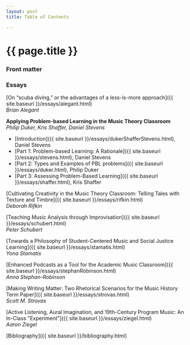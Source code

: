 ```yaml
---
layout: post
title: Table of Contents

---
```


{{ page.title }}
================


### Front matter ###


### Essays ###

[On “scuba diving,” or the advantages of a less-is-more approach]({{ site.baseurl }}/essays/alegant.html)  
*Brian Alegant*

**Applying Problem-based Learning in the Music Theory Classroom**  
*Philip Duker, Kris Shaffer, Daniel Stevens*

- [Introduction]({{ site.baseurl }}/essays/dukerShafferStevens.html), Daniel Stevens  
- [Part 1: Problem-based Learning: A Rationale]({{ site.baseurl }}/essays/stevens.html), Daniel Stevens  
- [Part 2: Types and Examples of PBL problems]({{ site.baseurl }}/essays/duker.html), Philip Duker  
- [Part 3: Assessing Problem-Based Learning]({{ site.baseurl }}/essays/shaffer.html), Kris Shaffer

[Cultivating Creativity in the Music Theory Classroom&#58; Telling Tales with Texture and Timbre]({{ site.baseurl }}/essays/rifkin.html)  
*Deborah Rifkin*

[Teaching Music Analysis through Improvisation]({{ site.baseurl }}/essays/schubert.html)  
*Peter Schubert*

[Towards a Philosophy of Student-Centered Music and Social Justice Learning]({{ site.baseurl }}/essays/stamatis.html)  
*Yona Stamatis*

[Enhanced Podcasts as a Tool for the Academic Music Classroom]({{ site.baseurl }}/essays/stephanRobinson.html)  
*Anna Stephan-Robinson*

[Making Writing Matter&#58; Two Rhetorical Scenarios for the Music History Term Paper]({{ site.baseurl }}/essays/strovas.html)  
*Scott M. Strovas*

[Active Listening, Aural Imagination, and 19th-Century Program Music&#58; An In-Class "Experiment"]({{ site.baseurl }}/essays/ziegel.html)  
*Aaron Ziegel*


[Bibliography]({{ site.baseurl }}/bibliography.html)
